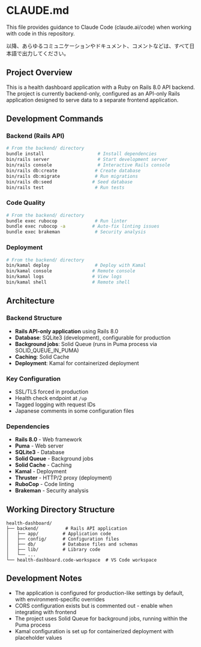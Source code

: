 # CLAUDE.md

This file provides guidance to Claude Code (claude.ai/code) when working with code in this repository.

以降、あらゆるコミュニケーションやドキュメント、コメントなどは、すべて日本語で出力してください。

## Project Overview

This is a health dashboard application with a Ruby on Rails 8.0 API backend. The project is currently backend-only, configured as an API-only Rails application designed to serve data to a separate frontend application.

## Development Commands

### Backend (Rails API)
```bash
# From the backend/ directory
bundle install                    # Install dependencies
bin/rails server                  # Start development server
bin/rails console                 # Interactive Rails console
bin/rails db:create              # Create database
bin/rails db:migrate             # Run migrations
bin/rails db:seed               # Seed database
bin/rails test                   # Run tests
```

### Code Quality
```bash
# From the backend/ directory
bundle exec rubocop              # Run linter
bundle exec rubocop -a          # Auto-fix linting issues
bundle exec brakeman             # Security analysis
```

### Deployment
```bash
# From the backend/ directory
bin/kamal deploy                 # Deploy with Kamal
bin/kamal console               # Remote console
bin/kamal logs                  # View logs
bin/kamal shell                 # Remote shell
```

## Architecture

### Backend Structure
- **Rails API-only application** using Rails 8.0
- **Database**: SQLite3 (development), configurable for production
- **Background jobs**: Solid Queue (runs in Puma process via SOLID_QUEUE_IN_PUMA)
- **Caching**: Solid Cache
- **Deployment**: Kamal for containerized deployment

### Key Configuration
- SSL/TLS forced in production
- Health check endpoint at `/up`
- Tagged logging with request IDs
- Japanese comments in some configuration files

### Dependencies
- **Rails 8.0** - Web framework
- **Puma** - Web server
- **SQLite3** - Database
- **Solid Queue** - Background jobs
- **Solid Cache** - Caching
- **Kamal** - Deployment
- **Thruster** - HTTP/2 proxy (deployment)
- **RuboCop** - Code linting
- **Brakeman** - Security analysis

## Working Directory Structure

```
health-dashboard/
├── backend/          # Rails API application
│   ├── app/         # Application code
│   ├── config/      # Configuration files
│   ├── db/          # Database files and schemas
│   ├── lib/         # Library code
│   └── ...
└── health-dashboard.code-workspace  # VS Code workspace
```

## Development Notes

- The application is configured for production-like settings by default, with environment-specific overrides
- CORS configuration exists but is commented out - enable when integrating with frontend
- The project uses Solid Queue for background jobs, running within the Puma process
- Kamal configuration is set up for containerized deployment with placeholder values
